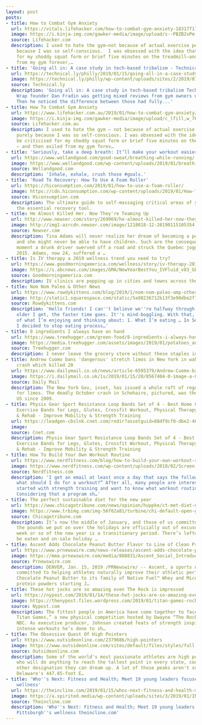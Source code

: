 ```yaml
---
layout: post
posts:
- title: How to Combat Gym Anxiety
  url: https://vitals.lifehacker.com/how-to-combat-gym-anxiety-1831771715
  image: https://i.kinja-img.com/gawker-media/image/upload/s--PBZB2vPm--/c_fill,fl_progressive,g_center,h_900,q_80,w_1600/irgkfegce42jo0rrfom8.jpg
  source: Lifehacker.com
  description: I used to hate the gym—not because of actual exercise per se, but purely
    because I was so self-conscious.  I was obsessed with the idea that I’d be criticized
    for my shoddy squat form or brief five minutes on the treadmill—and then exiled
    from my gym forever,…
- title: 'Going all in: A case study in tech-based tribalism - Technical.ly'
  url: https://technical.ly/philly/2019/01/15/going-all-in-a-case-study-in-tech-based-tribalism-impact-wrap-dan-fradin/
  image: https://technical.ly/philly/wp-content/uploads/sites/2/2019/01/titleboxing.jpg
  source: Technical.ly
  description: 'Going all in: A case study in tech-based tribalism Technical.ly Impact
    Wrap founder Dan Fradin was getting mixed reviews from gym owners using his product.
    Then he noticed the difference between those had fully...'
- title: How To Combat Gym Anxiety
  url: https://www.lifehacker.com.au/2019/01/how-to-combat-gym-anxiety/
  image: https://i.kinja-img.com/gawker-media/image/upload/c_lfill,w_768,q_90/irgkfegce42jo0rrfom8.jpg
  source: Lifehacker.com.au
  description: I used to hate the gym — not because of actual exercise per se, but
    purely because I was so self-conscious. I was obsessed with the idea that I’d
    be criticised for my shoddy squat form or brief five minutes on the treadmill
    — and then exiled from my gym forev…
- title: 'Seriously, take a deep breath: It’ll make your workout easier'
  url: https://www.wellandgood.com/good-sweat/breathing-while-running/
  image: https://www.wellandgood.com/wp-content/uploads/2019/01/breathing-tips-easier-workouts-cavan-images.jpg
  source: Wellandgood.com
  description: 'Inhale, exhale, crush those #goals.'
- title: 'Road To Recovery: How To Use A Foam Roller'
  url: https://hiconsumption.com/2019/01/how-to-use-a-foam-roller/
  image: https://cdn.hiconsumption.com/wp-content/uploads/2019/01/How-To-Use-A-Foam-Roller-FB.jpg
  source: Hiconsumption.com
  description: The ultimate guide to self-massaging critical areas of your body with
    the essential recovery tool.
- title: He Almost Killed Her. Now They're Teaming Up
  url: http://www.newser.com/story/269969/he-almost-killed-her-now-theyre-teaming-up.html
  image: http://img1-azrcdn.newser.com/image/1218018-12-20190115105354.jpeg
  source: Newser.com
  description: Tina Adams will never realize her dream of becoming a police officer,
    and she might never be able to have children. Such are the consequences of the
    moment a drunk driver swerved off a road and struck the Quebec jogger in June
    2015. Adams, now 24, suffered a …
- title: Is IV therapy a 2019 wellness trend you need to try?
  url: https://www.goodmorningamerica.com/wellness/story/iv-therapy-2019-wellness-trend-60180179
  image: https://s.abcnews.com/images/GMA/NewYearBestYou_IVFluid_v03_GL_hpMain_16x9_992.jpg
  source: Goodmorningamerica.com
  description: IV clinics are popping up in cities and towns across the country.
- title: Nom Nom Paleo & Other News
  url: https://www.rowdykittens.com/blog/2019/1/nom-nom-paleo-amp-other-news
  image: http://static1.squarespace.com/static/5a98236712b13f3e90dbe2f7/5a9b325724012c49fc308e50/5c3e6d89b8a045e043d8aa03/1547596974434/IMG_8260.jpg?format=1500w
  source: Rowdykittens.com
  description: 'Hello friends! I can''t believe we''re halfway through January. The
    older I get, the faster time goes. It''s mind-boggling. With that, here’s a list
    of what I’m enjoying and thinking about: 1. What I’m eating … In September 2018,
    I decided to stop eating process…'
- title: 8 ingredients I always have on hand
  url: https://www.treehugger.com/green-food/8-ingredients-i-always-have-hand.html
  image: https://media.treehugger.com/assets/images/2019/01/potatoes_and_apples.jpeg.600x315_q90_crop-smart.jpg
  source: Treehugger.com
  description: I never leave the grocery store without these staples in hand.
- title: Andrew Cuomo bans 'dangerous' stretch limos in New York in wake of deadly
    crash which killed 20
  url: https://www.dailymail.co.uk/news/article-6595379/Andrew-Cuomo-bans-dangerous-stretch-limos-New-York-wake-deadly-crash-killed-20.html
  image: https://i.dailymail.co.uk/1s/2019/01/15/20/8567404-0-image-a-85_1547584071828.jpg
  source: Daily Mail
  description: The New York Gov, inset, has issued a whole raft of regulatory reforms
    for limos. The deadly October crash in Schohaire, pictured, was the worst in the
    US since 2009.
- title: Physix Gear Sport Resistance Loop Bands Set of 4 - Best Home Gym Fitness
    Exercise Bands for Legs, Glutes, Crossfit Workout, Physical Therapy Pilates Yoga
    & Rehab - Improve Mobility & Strength Training
  url: https://leadgen-cbslnk.cnet.com/redir?assetguid=88df9cf0-dbe2-4626-8e6a-d9688c186184&contype=deal&destUrl=https%3A%2F%2Fwww.amazon.com%2Fdp%2FB0175GY84A%3Ftag%3Dcnet-gbdeals-20%26linkCode%3Ddf5%26ascsubtag%3D___VIEW_GUID___&devicetype=desktop&ltype=Deal&merid=300346&rsid=cbsicnetglobalsite&siteid=1&ttag=usdealsamazongblightningdealrss&assettitle=Physix+Gear+Sport+Resistance+Loop+Bands+Set+of+4+-+Best+Home+Gym+Fitness+Exercise+Bands+for+Legs%2C+Glutes%2C+Crossfit+Workout%2C+Physical+Therapy+Pilates+Yoga+%26+Rehab+-+Improve+Mobility+%26+Strength+Training&ctype=cpc&cval=0.25&leadCpc=0.25&pdguid=39aabdf6-c176-4c1f-8385-5ca7b1ff08db&promoHed=Physix+Gear+Sport+Resistance+Loop+Bands+Set+of+4+-+Best+Home+Gym+Fitness+Exercise+Bands+for+Legs%2C+Glutes%2C+Crossfit+Workout%2C+Physical+Therapy+Pilates+
  image: 
  source: Cnet.com
  description: Physix Gear Sport Resistance Loop Bands Set of 4 - Best Home Gym Fitness
    Exercise Bands for Legs, Glutes, Crossfit Workout, Physical Therapy Pilates Yoga
    & Rehab - Improve Mobility & Strength Training
- title: How To Build Your Own Workout Routine
  url: https://www.nerdfitness.com/blog/how-to-build-your-own-workout-routine/
  image: https://www.nerdfitness.com/wp-content/uploads/2010/02/Screen-shot-2010-02-14-at-2.20.14-PM.png
  source: Nerdfitness.com
  description: 'I get an email at least once a day that says the following: “Steve,
    what should I do for a workout?” After all, many people are interested in getting
    started with strength training and want to know what workout routine to follow.
    Considering that a program sh…'
- title: The perfect sustainable diet for the new year
  url: https://www.chicagotribune.com/news/opinion/huppke/ct-met-diet-new-year-keto-paleo-weight-loss-huppke-20190114-story.html
  image: https://www.trbimg.com/img-56f02a81/turbine/chi-default-open-graph-ct-logo/1200/1200x650
  source: Chicagotribune.com
  description: It’s now the middle of January, and those of us committed to shedding
    the pounds we put on over the holidays are officially out of excuses. The first
    week or so of the new year is a transitionary period. There’s leftover candy to
    be eaten and on-sale holiday …
- title: Ascent Adds Chocolate Peanut Butter Flavor to Line of Clean Protein Products
  url: https://www.prnewswire.com/news-releases/ascent-adds-chocolate-peanut-butter-flavor-to-line-of-clean-protein-products-300778948.html
  image: https://mma.prnewswire.com/media/808831/Ascent_Social_Introducing.jpg?p=facebook
  source: Prnewswire.com
  description: DENVER, Jan. 15, 2019 /PRNewswire/ -- Ascent, a sports nutrition company
    committed to helping athletes naturally improve their athletic performance, adds
    Chocolate Peanut Butter to its family of Native Fuel™ Whey and Micellar Casein
    protein powders starting J…
- title: These hot jocks are so amazing even The Rock is impressed
  url: https://nypost.com/2019/01/14/these-hot-jocks-are-so-amazing-even-the-rock-is-impressed/
  image: https://thenypost.files.wordpress.com/2019/01/titan-games-rock-index-trio-1a.jpg?quality=90&strip=all&w=1200
  source: Nypost.com
  description: The fittest people in America have come together to face off in “The
    Titan Games,” a new physical competition hosted by Dwayne “The Rock” Johnson on
    NBC. As executive producer, Johnson created feats of strength inspired by the
    intense workouts he’s done to sh…
- title: The Obsessive Quest Of High Pointers
  url: https://www.outsideonline.com/2379686/high-pointers
  image: https://www.outsideonline.com/sites/default/files/styles/full-page/public/2019/01/14/high-pointer-climbing_h.jpg?itok=XD0fvJXQ
  source: Outsideonline.com
  description: Some of the world's most passionate athletes are high pointers, climbers
    who will do anything to reach the tallest point in every state, county, or whatever
    other designation they can dream up. A lot of those peaks aren't so tall—like
    Delaware's 447.85-foot E…
- title: 'Who''s Next: Fitness and Health; Meet 19 young leaders focused on Pittsburgh''s
    wellness'
  url: https://theincline.com/2019/01/15/whos-next-fitness-and-health-meet-19-young-leaders-focused-on-pittsburghs-wellness/
  image: https://a.spirited.media/wp-content/uploads/sites/3/2019/01/INCLINE_WHOS-NEXT_JAN-2019_NO-SPONSOR-Updated-1-14-19.jpg?resize=936,524
  source: Theincline.com
  description: 'Who''s Next: Fitness and Health; Meet 19 young leaders focused on
    Pittsburgh''s wellness theincline.com'
---
```


